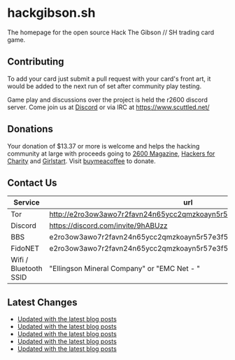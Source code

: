 # hackgibson.sh
The homepage for the open source Hack The Gibson // SH trading card game.


## Contributing

To add your card just submit a pull request with your card's front art, it would be added to the next run of set after community play testing.

Game play and discussions over the project is held the r2600 discord server. Come join us at [Discord](https://discord.com/invite/9hABUzz) or via IRC at https://www.scuttled.net/


## Donations

Your donation of $13.37 or more is welcome and helps the hacking community at large with proceeds going to [2600 Magazine](https://2600.com/), [Hackers for Charity](https://hackersforcharity.org) and [Girlstart](https://girlstart.org).  Visit [buymeacoffee](https://www.buymeacoffee.com/hackgibson.sh) to donate.


## Contact Us

Service | url
-|-
Tor | http://e2ro3ow3awo7r2favn24n65ycc2qmzkoayn5r57e3f56nvjwdcgg32ad.onion
Discord | https://discord.com/invite/9hABUzz
BBS | e2ro3ow3awo7r2favn24n65ycc2qmzkoayn5r57e3f56nvjwdcgg32ad.onion:23
FidoNET | e2ro3ow3awo7r2favn24n65ycc2qmzkoayn5r57e3f56nvjwdcgg32ad.onion:24554
Wifi / Bluetooth SSID | "Ellingson Mineral Company" or "EMC Net - <fidonet address>"

## Latest Changes
<!-- BLOG-POST-LIST:START -->
- [Updated with the latest blog posts](https://github.com/DFW2600/hackgibson.sh/commit/76ca40068cfa7a96b8f4e9e83fa1c375e751f5bb)
- [Updated with the latest blog posts](https://github.com/DFW2600/hackgibson.sh/commit/43b7bc351860c564464bed25d2d6d946101f12b5)
- [Updated with the latest blog posts](https://github.com/DFW2600/hackgibson.sh/commit/e9794811d75f23fe8d2bf2b978ffbde20e88852b)
- [Updated with the latest blog posts](https://github.com/DFW2600/hackgibson.sh/commit/deb4b074b2d69c2fa789bbfcb10062ef3bcff657)
- [Updated with the latest blog posts](https://github.com/DFW2600/hackgibson.sh/commit/c7c5b0627c1cbb7d595706c5acb8af75cac38396)
<!-- BLOG-POST-LIST:END -->
